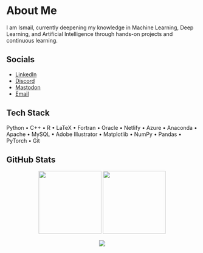 # About Me
I am Ismail, currently deepening my knowledge in Machine Learning, Deep Learning, and Artificial Intelligence through hands-on projects and continuous learning.

## Socials
- [LinkedIn](https://linkedin.com/in/ismail-hossain2000)  
- [Discord](https://discord.gg/NSbGgtpp)  
- [Mastodon](https://mastodon.social/@Md%20Ismail%20Hossain)  
- [Email](mailto:ismailtuhinamth05@gmail.com)  

## Tech Stack
Python • C++ • R • LaTeX • Fortran • Oracle • Netlify • Azure • Anaconda • Apache • MySQL • Adobe Illustrator • Matplotlib • NumPy • Pandas • PyTorch • Git  

## GitHub Stats
<p align="center">
  <img src="https://github-readme-stats.vercel.app/api?username=hossain-mdismail&show_icons=true&theme=default_repocard&hide_border=false&include_all_commits=true&count_private=false" height="165">
  <img src="https://nirzak-streak-stats.vercel.app/?user=hossain-mdismail&theme=default_repocard&hide_border=false" height="165">
</p>

<p align="center">
  <img src="https://github-readme-stats.vercel.app/api/top-langs/?username=hossain-mdismail&theme=default_repocard&hide_border=false&include_all_commits=true&count_private=false&layout=compact">
</p>
